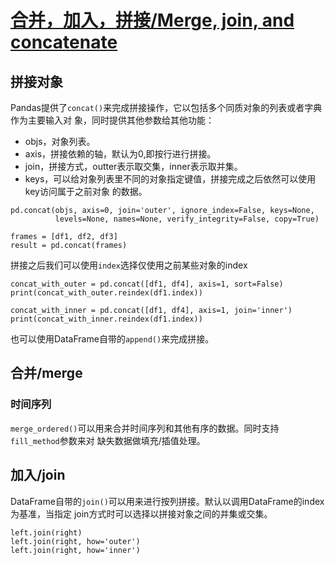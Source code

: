 # [合并，加入，拼接/Merge, join, and concatenate](https://pandas.pydata.org/pandas-docs/stable/user_guide/merging.html)

## 拼接对象

Pandas提供了`concat()`来完成拼接操作，它以包括多个同质对象的列表或者字典作为主要输入对
象，同时提供其他参数给其他功能：

- objs，对象列表。
- axis，拼接依赖的轴，默认为0,即按行进行拼接。
- join，拼接方式，outter表示取交集，inner表示取并集。
- keys，可以给对象列表里不同的对象指定键值，拼接完成之后依然可以使用key访问属于之前对象
的数据。

```
pd.concat(objs, axis=0, join='outer', ignore_index=False, keys=None,
          levels=None, names=None, verify_integrity=False, copy=True)

frames = [df1, df2, df3]
result = pd.concat(frames)
```

拼接之后我们可以使用`index`选择仅使用之前某些对象的index

```
concat_with_outer = pd.concat([df1, df4], axis=1, sort=False)
print(concat_with_outer.reindex(df1.index))

concat_with_inner = pd.concat([df1, df4], axis=1, join='inner')
print(concat_with_inner.reindex(df1.index))
```

也可以使用DataFrame自带的`append()`来完成拼接。

## 合并/merge

### 时间序列

`merge_ordered()`可以用来合并时间序列和其他有序的数据。同时支持`fill_method`参数来对
缺失数据做填充/插值处理。


## 加入/join

DataFrame自带的`join()`可以用来进行按列拼接。默认以调用DataFrame的index为基准，当指定
join方式时可以选择以拼接对象之间的并集或交集。

```
left.join(right)
left.join(right, how='outer')
left.join(right, how='inner')
```
